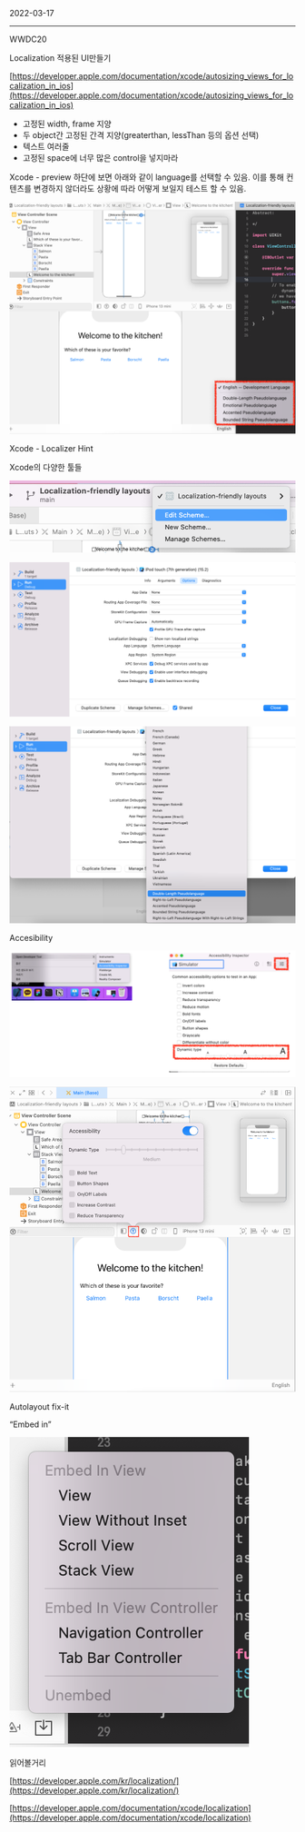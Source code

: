 2022-03-17

---
WWDC20

Localization 적용된 UI만들기

[https://developer.apple.com/documentation/xcode/autosizing_views_for_localization_in_ios](https://developer.apple.com/documentation/xcode/autosizing_views_for_localization_in_ios)

- 고정된 width, frame 지양
- 두 object간 고정된 간격 지양(greaterthan, lessThan 등의 옵션 선택)
- 텍스트 여러줄
- 고정된 space에 너무 많은 control을 넣지마라

Xcode - preview 하단에 보면 아래와 같이 language를 선택할 수 있음. 이를 통해 컨텐츠를 변경하지 않더라도 상황에 따라 어떻게 보일지 테스트 할 수 있음.

![스크린샷 2022-03-17 오후 2.47.26.png](./images/localization-friendly01.png)

Xcode - Localizer Hint

Xcode의 다양한 툴들

![스크린샷 2022-03-17 오후 2.54.42.png](./images/localization-friendly02.png)

![스크린샷 2022-03-17 오후 2.55.43.png](./images/localization-friendly03.png)

![스크린샷 2022-03-17 오후 2.55.54.png](./images/localization-friendly04.png)

Accesibility

![스크린샷 2022-03-17 오후 2.57.40.png](./images/localization-friendly05.png)


![스크린샷 2022-03-17 오후 3.01.19.png](./images/localization-friendly06.png)

Autolayout fix-it

“Embed in”

![스크린샷 2022-03-17 오후 3.08.59.png](./images/localization-friendly07.png)

읽어볼거리

[https://developer.apple.com/kr/localization/](https://developer.apple.com/kr/localization/)

[https://developer.apple.com/documentation/xcode/localization](https://developer.apple.com/documentation/xcode/localization)